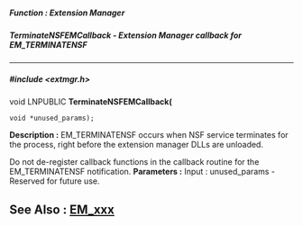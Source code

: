 ##### Function : Extension Manager
##### TerminateNSFEMCallback - Extension Manager callback for EM_TERMINATENSF
---
##### #include <extmgr.h>
void LNPUBLIC **TerminateNSFEMCallback(**

	void *unused_params);
**Description :**
EM_TERMINATENSF occurs when NSF service terminates for the process, right 
before the extension manager DLLs are unloaded.  

Do not de-register callback functions in the callback routine for the 
EM_TERMINATENSF notification.
**Parameters :**
Input :
unused_params  -  Reserved for future use.


**See Also :**
[EM_xxx](D:/md_files/EM_xxx.md)
---
